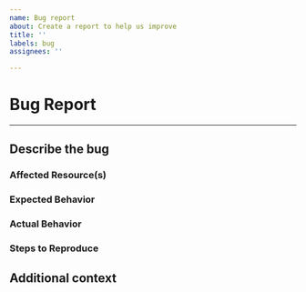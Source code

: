 ```yaml
---
name: Bug report
about: Create a report to help us improve
title: ''
labels: bug
assignees: ''

---
```


<!-- Thank you for opening an issue. Please note that we try to keep the issue
tracker reserved for bug reports and feature requests. For general usage
questions, please see:
https://github.com/digitalocean/Kubernetes-Starter-Kit-Developers/discussions -->

# Bug Report

<!-- Include as much of the following details with your bug report: -->
---

## Describe the bug
<!-- A clear and concise description of what the bug is. -->

### Affected Resource(s)
<!-- Please list the resources, for example:
- kubectl get nodes
- helm version

If this issue appears to affect multiple resources, it may be an issue with
Terraform's core, so please mention this. -->

### Expected Behavior
<!-- What should have happened? -->

### Actual Behavior
<!-- What actually happened? -->

### Steps to Reproduce
<!-- Please list the steps required to reproduce the issue-->

## Additional context
<!-- Add any other context about the problem here. -->
